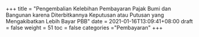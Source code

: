 +++
title = "Pengembalian Kelebihan Pembayaran Pajak Bumi dan Bangunan karena Diterbitkannya Keputusan atau Putusan yang Mengakibatkan Lebih Bayar PBB"
date = 2021-01-16T13:09:41+08:00
draft = false
weight = 51
toc = false
categories ="Pembayaran"
+++